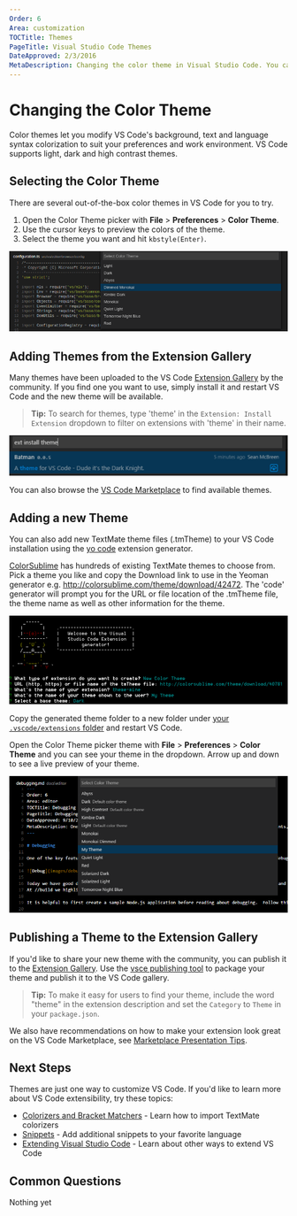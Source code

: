 ```yaml
---
Order: 6
Area: customization
TOCTitle: Themes
PageTitle: Visual Studio Code Themes
DateApproved: 2/3/2016
MetaDescription: Changing the color theme in Visual Studio Code. You can use color themes provided by VS Code, the community or create your own new themes.  TextMate .tmTheme files are supported.
---
```


# Changing the Color Theme

Color themes let you modify VS Code's background, text and language syntax colorization to suit your preferences and work environment. VS Code supports light, dark and high contrast themes.

## Selecting the Color Theme

There are several out-of-the-box color themes in VS Code for you to try.

1. Open the Color Theme picker with **File** > **Preferences** > **Color Theme**.
2. Use the cursor keys to preview the colors of the theme.
3. Select the theme you want and hit `kbstyle(Enter)`.

![Themes in the Command Palette](images/themes/colorthemes.png)

## Adding Themes from the Extension Gallery

Many themes have been uploaded to the VS Code [Extension Gallery](/docs/editor/extension-gallery.md) by the community.  If you find one you want to use, simply install it and restart VS Code and the new theme will be available.

> **Tip:** To search for themes, type 'theme' in the `Extension: Install Extension` dropdown to filter on extensions with 'theme' in their name.

![filter theme extensions](images/themes/filter-theme.png)

You can also browse the [VS Code Marketplace](https://marketplace.visualstudio.com/vscode/Themes) to find available themes.

## Adding a new Theme

You can also add new TextMate theme files (.tmTheme) to your VS Code installation using the [yo code](/docs/tools/yocode.md) extension generator.

[ColorSublime](http://colorsublime.com) has hundreds of existing TextMate themes to choose from.  Pick a theme you like and copy the Download link to use in the Yeoman generator e.g. http://colorsublime.com/theme/download/42472.  The 'code' generator will prompt you for the URL or file location of the .tmTheme file, the theme name as well as other information for the theme.

![yo code theme](images/themes/yocodetheme.png)

Copy the generated theme folder to a new folder under [your `.vscode/extensions` folder](/docs/extensions/install-extension.md#your-extensions-folder) and restart VS Code.

Open the Color Theme picker theme with **File** > **Preferences** > **Color Theme** and you can see your theme in the dropdown.  Arrow up and down to see a live preview of your theme.

![select my theme](images/themes/mytheme.png)

## Publishing a Theme to the Extension Gallery

If you'd like to share your new theme with the community, you can publish it to the [Extension Gallery](/docs/editor/extension-gallery.md). Use the [vsce publishing tool](/docs/tools/vscecli.md) to package your theme and publish it to the VS Code gallery.

> **Tip:** To make it easy for users to find your theme, include the word "theme" in the extension description and set the `Category` to `Theme` in your `package.json`.

We also have recommendations on how to make your extension look great on the VS Code Marketplace, see [Marketplace Presentation Tips](/docs/extensionAPI/extension-manifest.md#marketplace-presentation-tips).

## Next Steps

Themes are just one way to customize VS Code. If you'd like to learn more about VS Code extensibility, try these topics:

* [Colorizers and Bracket Matchers](/docs/customization/colorizer.md) - Learn how to import TextMate colorizers
* [Snippets](/docs/customization/userdefinedsnippets.md) - Add additional snippets to your favorite language
* [Extending Visual Studio Code](/docs/extensions/overview.md) - Learn about other ways to extend VS Code

## Common Questions

  Nothing yet


